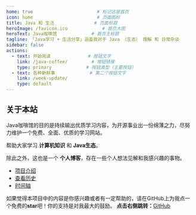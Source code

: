 ```yaml
---
home: true                        # 标记这是首页
icon: home                        # 页面图标
title: Java 和 生活               # 页面标题
heroImage: /favicon.ico             # 首页大图
heroText: Java咖啡馆             # 首页主标题
tagline: 「Java学习 + 生活分享」涵盖我对于 Java （生态） 理解 和 日常杂谈
sidebar: false
actions:
  - text: 开始阅读              # 按钮文字
    link: /java-coffee/         # 按钮链接
    type: primary             # 按钮类型（主要按钮）
  - text: 各种新鲜事             # 第二个按钮文字
    link: /week-update/
    type: default         
---
```

## 关于本站

Java咖啡馆的目的是持续输出优质学习内容，为开源事业出一份绵薄之力，尽努力维护一个免费、全面、优质的学习网站。

帮助大家学习 **计算机知识** 和 **Java生态**。

除此之外，这也是一个 **个人博客**，存在一些个人想法见解和我感兴趣的事物。

- [项目介绍](./java-coffee/about-java-coffee.md)
- [查看历史](./article/)
- [时间轴](./timeline/)

如果觉得本项目中的内容是你感兴趣或者有一定帮助的，请在GitHub上为我点一个免费的**star**吧！你的支持是对我最大的鼓励。
**点击右侧跳转：**[GitHub](https://github.com/amatureemoprince/TechnologyAndLife)






